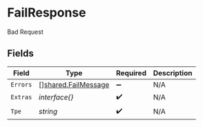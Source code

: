 # FailResponse

Bad Request


## Fields

| Field                                                             | Type                                                              | Required                                                          | Description                                                       |
| ----------------------------------------------------------------- | ----------------------------------------------------------------- | ----------------------------------------------------------------- | ----------------------------------------------------------------- |
| `Errors`                                                          | [][shared.FailMessage](../../../pkg/models/shared/failmessage.md) | :heavy_minus_sign:                                                | N/A                                                               |
| `Extras`                                                          | *interface{}*                                                     | :heavy_check_mark:                                                | N/A                                                               |
| `Tpe`                                                             | *string*                                                          | :heavy_check_mark:                                                | N/A                                                               |